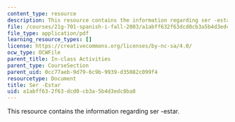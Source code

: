 ```yaml
---
content_type: resource
description: This resource contains the information regarding ser -estar.
file: /courses/21g-701-spanish-i-fall-2003/a1abff632f63dcd0cb3a5b4d3edc8ba8_MIT21G_701F03_22serestar.pdf
file_type: application/pdf
learning_resource_types: []
license: https://creativecommons.org/licenses/by-nc-sa/4.0/
ocw_type: OCWFile
parent_title: In-class Activities
parent_type: CourseSection
parent_uid: 0cc77aeb-9d79-6c9b-9939-d35082c099f4
resourcetype: Document
title: Ser -Estar
uid: a1abff63-2f63-dcd0-cb3a-5b4d3edc8ba8
---
```

This resource contains the information regarding ser -estar.